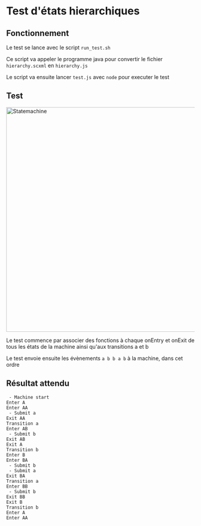 # Test d'états hierarchiques

## Fonctionnement

Le test se lance avec le script `run_test.sh`

Ce script va appeler le programme java pour 
convertir le fichier `hierarchy.scxml` en `hierarchy.js`

Le script va ensuite lancer `test.js` avec `node` pour executer le test

## Test

<img src="http://i.imgur.com/pZl4TVo.png" title="Statemachine" alt="Statemachine" width="600px"/>

Le test commence par associer des fonctions à 
chaque onEntry et onExit de tous les états de la machine
ainsi qu'aux transitions a et b

Le test envoie ensuite les évènements `a b b a b` à la machine, dans cet ordre

## Résultat attendu

```
 - Machine start
Enter A
Enter AA
 - Submit a
Exit AA
Transition a
Enter AB
 - Submit b
Exit AB
Exit A
Transition b
Enter B
Enter BA
 - Submit b
 - Submit a
Exit BA
Transition a
Enter BB
 - Submit b
Exit BB
Exit B
Transition b
Enter A
Enter AA
```
